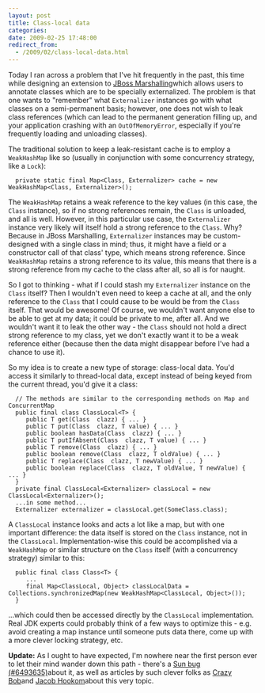 ```yaml
---
layout: post
title: Class-local data
categories: 
date: 2009-02-25 17:48:00
redirect_from:
  - /2009/02/class-local-data.html
---
```



Today I ran across a problem that I've hit frequently in the past, this time while designing an extension to <a href="http://www.jboss.org/jbossmarshalling">JBoss Marshalling</a>which allows users to annotate classes which are to be specially externalized. The problem is that one wants to "remember" what `Externalizer` instances go with what classes on a semi\-permanent basis; however, one does not wish to leak class references (which can lead to the permanent generation filling up, and your application crashing with an `OutOfMemoryError`, especially if you're frequently loading and unloading classes).

The traditional solution to keep a leak\-resistant cache is to employ a `WeakHashMap` like so (usually in conjunction with some concurrency strategy, like a `Lock`):

      private static final Map<Class, Externalizer> cache = new WeakHashMap<Class, Externalizer>();

The `WeakHashMap` retains a weak reference to the key values (in this case, the `Class` instance), so if no strong references remain, the `Class` is unloaded, and all is well. However, in this particular use case, the `Externalizer` instance very likely will itself hold a strong reference to the `Class`. Why? Because in JBoss Marshalling, `Externalizer` instances may be custom\-designed with a single class in mind; thus, it might have a field or a constructor call of that class' type, which means strong reference. Since `WeakHashMap` retains a strong reference to its value, this means that there is a strong reference from my cache to the class after all, so all is for naught.

So I got to thinking \- what if I could stash my `Externalizer` instance on the `Class` itself? Then I wouldn't even need to keep a cache at all, and the only reference to the `Class` that I could cause to be would be from the `Class` itself. That would be awesome! Of course, we wouldn't want anyone else to be able to get at my data; it could be private to me, after all. And we wouldn't want it to leak the other way \- the `Class` should not hold a direct strong reference to my class, yet we don't exactly want it to be a weak reference either (because then the data might disappear before I've had a chance to use it).

So my idea is to create a new type of storage: class\-local data. You'd access it similarly to thread\-local data, except instead of being keyed from the current thread, you'd give it a class:

      // The methods are similar to the corresponding methods on Map and ConcurrentMap  
      public final class ClassLocal<T> {  
         public T get(Class  clazz) { ... }  
         public T put(Class  clazz, T value) { ... }  
         public boolean hasData(Class  clazz) { ... }  
         public T putIfAbsent(Class  clazz, T value) { ... }  
         public T remove(Class  clazz) { ... }  
         public boolean remove(Class  clazz, T oldValue) { ... }  
         public T replace(Class  clazz, T newValue) { ... }  
         public boolean replace(Class  clazz, T oldValue, T newValue) { ... }  
      }  
      private final ClassLocal<Externalizer> classLocal = new ClassLocal<Externalizer>();  
      ...in some method...  
      Externalizer externalizer = classLocal.get(SomeClass.class);

A `ClassLocal` instance looks and acts a lot like a map, but with one important difference: the data itself is stored on the `Class` instance, not in the `ClassLocal`. Implementation\-wise this could be accomplished via a `WeakHashMap` or similar structure on the `Class` itself (with a concurrency strategy) similar to this:

      public final class Class<T> {  
         ...  
         final Map<ClassLocal, Object> classLocalData = Collections.synchronizedMap(new WeakHashMap<ClassLocal, Object>());  
      }

...which could then be accessed directly by the `ClassLocal` implementation. Real JDK experts could probably think of a few ways to optimize this \- e.g. avoid creating a map instance until someone puts data there, come up with a more clever locking strategy, etc.

**Update:** As I ought to have expected, I'm nowhere near the first person ever to let their mind wander down this path \- there's a <a href="http://bugs.sun.com/bugdatabase/view_bug.do?bug_id=6493635">Sun bug (#6493635)</a>about it, as well as articles by such clever folks as <a href="http://crazybob.org/2006/12/caching-class-related-information.html">Crazy Bob</a>and <a href="http://weblogs.java.net/blog/jhook/archive/2006/12/class_metadata.html">Jacob Hookom</a>about this very topic.